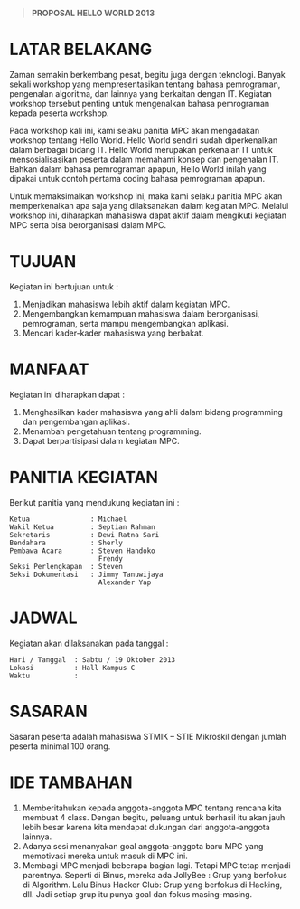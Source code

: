 >   __PROPOSAL HELLO WORLD 2013__


LATAR BELAKANG
==============

Zaman semakin berkembang pesat, begitu juga dengan teknologi. Banyak sekali workshop yang mempresentasikan tentang bahasa
pemrograman, pengenalan algoritma, dan lainnya yang berkaitan dengan IT.
Kegiatan workshop tersebut penting untuk mengenalkan bahasa pemrograman
kepada peserta workshop.

Pada workshop kali ini, kami selaku panitia MPC akan mengadakan workshop
tentang Hello World. Hello World sendiri sudah diperkenalkan dalam berbagai
bidang IT. Hello World merupakan perkenalan IT untuk mensosialisasikan
peserta dalam memahami konsep dan pengenalan IT. Bahkan dalam bahasa
pemrograman apapun, Hello World inilah yang dipakai untuk contoh pertama
coding bahasa pemrograman apapun.

Untuk memaksimalkan workshop ini, maka kami selaku panitia MPC akan
memperkenalkan apa saja yang dilaksanakan dalam kegiatan MPC. Melalui
workshop ini, diharapkan mahasiswa dapat aktif dalam mengikuti kegiatan
MPC serta bisa berorganisasi dalam MPC.


TUJUAN
======

Kegiatan ini bertujuan untuk :

1.  Menjadikan mahasiswa lebih aktif dalam kegiatan MPC.
2.  Mengembangkan kemampuan mahasiswa dalam berorganisasi, pemrograman,
    serta mampu mengembangkan aplikasi.
3.  Mencari kader-kader mahasiswa yang berbakat.


MANFAAT
=======

Kegiatan ini diharapkan dapat :

1.  Menghasilkan kader mahasiswa yang ahli dalam bidang programming dan
    pengembangan aplikasi.
2.  Menambah pengetahuan tentang programming.
3.  Dapat berpartisipasi dalam kegiatan MPC.


PANITIA KEGIATAN
================

Berikut panitia yang mendukung kegiatan ini :

    Ketua               : Michael
    Wakil Ketua         : Septian Rahman
    Sekretaris          : Dewi Ratna Sari
    Bendahara           : Sherly
    Pembawa Acara       : Steven Handoko
                          Frendy
    Seksi Perlengkapan  : Steven
    Seksi Dokumentasi   : Jimmy Tanuwijaya
                          Alexander Yap


JADWAL
======

Kegiatan akan dilaksanakan pada tanggal :

    Hari / Tanggal  : Sabtu / 19 Oktober 2013
    Lokasi          : Hall Kampus C
    Waktu           :


SASARAN
=======

Sasaran peserta adalah mahasiswa STMIK – STIE Mikroskil dengan jumlah
peserta minimal 100 orang.


IDE TAMBAHAN
============
1. Memberitahukan kepada anggota-anggota MPC tentang rencana kita membuat 4 class. Dengan begitu, peluang untuk berhasil itu akan jauh lebih besar karena kita mendapat dukungan dari anggota-anggota lainnya.
2. Adanya sesi menanyakan goal anggota-anggota baru MPC yang memotivasi mereka untuk masuk di MPC ini.
3. Membagi MPC menjadi beberapa bagian lagi. Tetapi MPC tetap menjadi parentnya. Seperti di Binus, mereka ada JollyBee : Grup yang berfokus di Algorithm. Lalu Binus Hacker Club: Grup yang berfokus di Hacking, dll. Jadi setiap grup itu punya goal dan fokus masing-masing.
